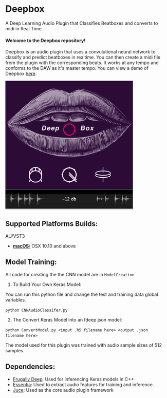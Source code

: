 # Deepbox
A Deep Learning Audio Plugin that Classifies Beatboxes and converts to midi in Real Time.

#### Welcome to the Deepbox repository!
Deepbox is an audio plugin that uses a convulutional neural network to classify and predict beatboxes in realtime. You can then create a midi file from the plugin with the corresponding beats. It works at any tempo and conforms to the DAW as it's master tempo.
You can view a demo of Deepbox [here](https://www.youtube.com/watch?v=F6jA0xNGhSM&t=193s).


![](Source/resources/imgs/Deepbox_img_1.png)

## Supported Platforms Builds:
AU/VST3
- [**macOS:**](https://drive.google.com/open?id=1qx-z0f922AZaw1bsp64UUH0yLKi9J9M6) OSX 10.10 and above


## Model Training:
All code for creating the the CNN model are in ```ModelCreation```

1. To Build Your Own Keras Model:

You can run this python file and change the test and training data global variables.

```python CNNAudioClassifer.py```

2. The Convert Keras Model into an fdeep json model:

```python ConvertModel.py <input .h5 filename here> <output .json filename here>```


The model used for this plugin was trained with audio sample sizes of 512 samples.

## Dependencies:

- [Frugally Deep](https://github.com/Dobiasd/frugally-deep): Used for inferencing Keras models in C++ 
- [Essentia](https://github.com/MTG/essentia): Used to extract audio features for training and inference.
- [Juce](https://github.com/WeAreROLI/JUCE): Used as the core audio plugin framework


